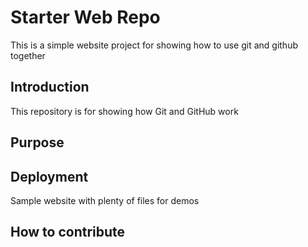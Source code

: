 # Starter Web Repo
This is a simple website project for showing how to use git and github together

## Introduction

This repository is for showing how Git and GitHub work

## Purpose

## Deployment

Sample website with plenty of files for demos
## How to contribute